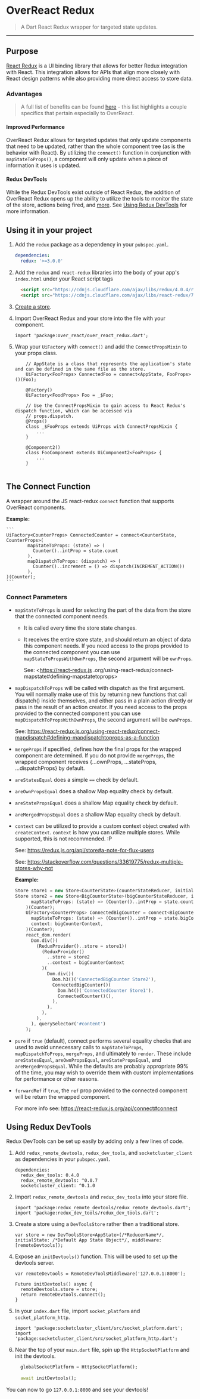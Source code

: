# OverReact Redux
> A Dart React Redux wrapper for targeted state updates.

---

## Purpose
[React Redux](https://react-redux.js.org) is a UI binding library that allows for better Redux integration with React. 
This integration allows for APIs that align more closely with React design patterns while also providing more direct 
access to store data.

### Advantages
> A full list of benefits can be found [here](https://react-redux.js.org/introduction/why-use-react-redux) - this 
list highlights a couple specifics that pertain especially to OverReact.

#### Improved Performance
OverReact Redux allows for targeted updates that only update components that need to be updated, rather than the whole 
component tree (as is the behavior with React). By utilizing the `connect()` function in conjunction with 
`mapStateToProps()`, a component will only update when a piece of information it uses is updated.

#### Redux DevTools

While the Redux DevTools exist outside of React Redux, the addition of OverReact Redux opens up the ability to 
utilize the tools to monitor the state of the store, actions being fired, and [more](https://github.com/reduxjs/redux-devtools/tree/master/packages/redux-devtools#features).
See [Using Redux DevTools](#Using_Redux_DevTools) for more information.

## Using it in your project
1. Add the `redux` package as a dependency in your `pubspec.yaml`.

    ```yaml
    dependencies:
      redux: '>=3.0.0'
    ```
1. Add the `redux` and `react-redux` libraries into the body of your app's `index.html` under your React script tags
    ```html
      <script src="https://cdnjs.cloudflare.com/ajax/libs/redux/4.0.4/redux.js"></script>
      <script src="https://cdnjs.cloudflare.com/ajax/libs/react-redux/7.0.3/react-redux.js"></script>
    ```
1. [Create a store](linkToExampleFile).
1. Import OverReact Redux and your store into the file with your component.
    ```
    import 'package:over_react/over_react_redux.dart';
    ```
1. Wrap your `UiFactory` with `connect()` and add the `ConnectPropsMixin` to your props class.
    ```
        // AppState is a class that represents the application's state and can be defined in the same file as the store.
        UiFactory<FooProps> ConnectedFoo = connect<AppState, FooProps>()(Foo);
        
        @Factory()
        UiFactory<FoodProps> Foo = _$Foo;
        
        // Use the ConnectPropsMixin to gain access to React Redux's dispatch function, which can be accessed via 
        // props.dispatch.
        @Props()
        class _$FooProps extends UiProps with ConnectPropsMixin {
            ...
        }
        
        @Component2()
        class FooComponent extends UiComponent2<FooProps> {
            ...
        }
        
    ```
## The Connect Function
A wrapper around the JS react-redux `connect` function that supports OverReact components.

__Example:__

    ```
    UiFactory<CounterProps> ConnectedCounter = connect<CounterState, CounterProps>(
            mapStateToProps: (state) => (
              Counter()..intProp = state.count
            ),
            mapDispatchToProps: (dispatch) => (
              Counter()..increment = () => dispatch(INCREMENT_ACTION())
            ),
    )(Counter);
    ```

### Connect Parameters
- `mapStateToProps` is used for selecting the part of the data from the store that the connected
 component needs.
   - It is called every time the store state changes.
   - It receives the entire store state, and should return an object of data this component needs.
If you need access to the props provided to the connected component you can use `mapStateToPropsWithOwnProps`,
the second argument will be `ownProps`. 

     See: <https://react-redux.js
.org/using-react-redux/connect-mapstate#defining-mapstatetoprops>
- `mapDispatchToProps` will be called with dispatch as the first argument.
You will normally make use of this by returning new functions that call dispatch() inside themselves,
and either pass in a plain action directly or pass in the result of an action creator.
If you need access to the props provided to the connected component you can use `mapDispatchToPropsWithOwnProps`,
the second argument will be `ownProps`.

  See: <https://react-redux.js.org/using-react-redux/connect-mapdispatch#defining-mapdispatchtoprops-as-a-function>
- `mergeProps` if specified, defines how the final props for the wrapped component are determined.
If you do not provide `mergeProps`, the wrapped component receives {...ownProps, ...stateProps, ...dispatchProps}
by default.
- `areStatesEqual` does a simple `==` check by default.
- `areOwnPropsEqual` does a shallow Map equality check by default.
- `areStatePropsEqual` does a shallow Map equality check by default.
- `areMergedPropsEqual` does a shallow Map equality check by default.
- `context` can be utilized to provide a custom context object created with `createContext`.
`context` is how you can utilize multiple stores. While supported, this is not recommended. :P

    See: <https://redux.js.org/api/store#a-note-for-flux-users>
    
    See: <https://stackoverflow.com/questions/33619775/redux-multiple-stores-why-not>

    __Example:__
    ```dart
    Store store1 = new Store<CounterState>(counterStateReducer, initialState: new CounterState(count: 0));
    Store store2 = new Store<BigCounterState>(bigCounterStateReducer, initialState: new BigCounterState(bigCount: 100));UiFactory<CounterProps> ConnectedCounter = connect<CounterState, CounterProps>(
          mapStateToProps: (state) => (Counter()..intProp = state.count)
        )(Counter);
        UiFactory<CounterProps> ConnectedBigCounter = connect<BigCounterState, CounterProps>(
          mapStateToProps: (state) => (Counter()..intProp = state.bigCount),
          context: bigCounterContext,
        )(Counter);
        react_dom.render(
          Dom.div()(
            (ReduxProvider()..store = store1)(
              (ReduxProvider()
                ..store = store2
                ..context = bigCounterContext
              )(
                Dom.div()(
                  Dom.h3()('ConnectedBigCounter Store2'),
                  ConnectedBigCounter()(
                    Dom.h4()('ConnectedCounter Store1'),
                    ConnectedCounter()(),
                  ),
                ),
              ),
            ),
          ), querySelector('#content')
        );
    ```
- `pure` if `true` (default), connect performs several equality checks that are used to avoid unnecessary
calls to `mapStateToProps`, `mapDispatchToProps`, `mergeProps`, and ultimately to `render`. These include
`areStatesEqual`, `areOwnPropsEqual`, `areStatePropsEqual`, and `areMergedPropsEqual`.
While the defaults are probably appropriate 99% of the time, you may wish to override them with custom
implementations for performance or other reasons.
- `forwardRef` if `true`, the `ref` prop provided to the connected component will be return the wrapped component.

  For more info see: https://react-redux.js.org/api/connect#connect

## Using Redux DevTools
Redux DevTools can be set up easily by adding only a few lines of code.

1. Add `redux_remote_devtools`, `redux_dev_tools`, and `socketcluster_client` as dependencies in your `pubspec.yaml`.
    ```
    dependencies:
      redux_dev_tools: 0.4.0
      redux_remote_devtools: ^0.0.7
      socketcluster_client: ^0.1.0
    ```
1. Import `redux_remote_devtools` and `redux_dev_tools` into your store file.
    ```
    import 'package:redux_remote_devtools/redux_remote_devtools.dart';
    import 'package:redux_dev_tools/redux_dev_tools.dart';
    ```
1. Create a store using a `DevToolsStore` rather then a traditional store.
    ```
    var store = new DevToolsStore<AppState>(/*ReducerName*/, initialState: /*Default App State Object*/, middleware: [remoteDevtools]);
    ```
1. Expose an `initDevtools()` function. This will be used to set up the devtools server.
    ```
    var remoteDevtools = RemoteDevToolsMiddleware('127.0.0.1:8000');
    
    Future initDevtools() async {
      remoteDevtools.store = store;
      return remoteDevtools.connect();
    }
    ```
1. In your `index.dart` file, import `socket_platform` and `socket_platform_http`.
    ```
    import 'package:socketcluster_client/src/socket_platform.dart';
    import 'package:socketcluster_client/src/socket_platform_http.dart';
    ```
1. Near the top of your `main.dart` file, spin up the `HttpSocketPlatform` and init the devtools.
    ```dart
      globalSocketPlatform = HttpSocketPlatform();
      
      await initDevtools();
    ```

You can now to go `127.0.0.1:8000` and see your devtools!
